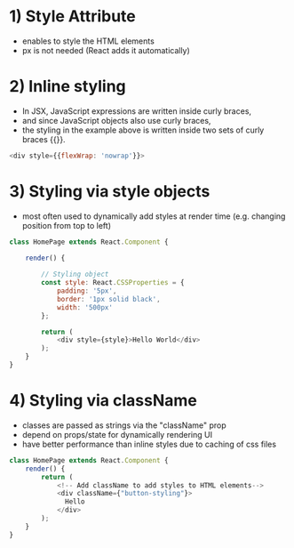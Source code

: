 # 1) Style Attribute
* enables to style the HTML elements
* px is not needed (React adds it automatically)

# 2) Inline styling
* In JSX, JavaScript expressions are written inside curly braces,
* and since JavaScript objects also use curly braces,
* the styling in the example above is written inside two sets of curly braces {{}}.
```javascript
<div style={{flexWrap: 'nowrap'}}>
```

# 3) Styling via style objects
* most often used to dynamically add styles at render time (e.g. changing position from top to left)

```javascript
class HomePage extends React.Component {

    render() {
        
        // Styling object    
        const style: React.CSSProperties = {
            padding: '5px',
            border: '1px solid black',
            width: '500px'
        };

        return (
            <div style={style}>Hello World</div>
        );
    }
}
```

# 4) Styling via className
* classes are passed as strings via the "className" prop 
* depend on props/state for dynamically rendering UI
* have better performance than inline styles due to caching of css files

```javascript
class HomePage extends React.Component {
    render() {
        return (
            <!-- Add className to add styles to HTML elements-->
            <div className={"button-styling"}>
              Hello
            </div>
        );
    }
}
```
